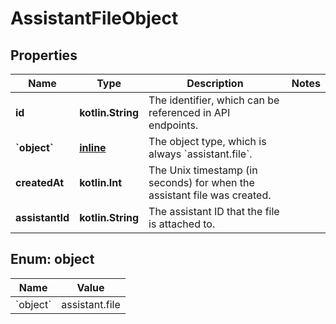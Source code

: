 
# AssistantFileObject

## Properties
Name | Type | Description | Notes
------------ | ------------- | ------------- | -------------
**id** | **kotlin.String** | The identifier, which can be referenced in API endpoints. | 
**&#x60;object&#x60;** | [**inline**](#&#x60;Object&#x60;) | The object type, which is always &#x60;assistant.file&#x60;. | 
**createdAt** | **kotlin.Int** | The Unix timestamp (in seconds) for when the assistant file was created. | 
**assistantId** | **kotlin.String** | The assistant ID that the file is attached to. | 


<a id="`Object`"></a>
## Enum: object
Name | Value
---- | -----
&#x60;object&#x60; | assistant.file



